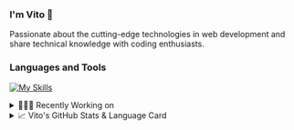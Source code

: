### I'm Vito 👋

Passionate about the cutting-edge technologies in web development and share technical knowledge with coding enthusiasts.

### Languages and Tools

[![My Skills](https://skillicons.dev/icons?i=js,ts,html,css,react,next,styledcomponents,tailwind,vite,firebase,git,figma)](https://skillicons.dev)

<details>
<summary>👩🏻‍💻 Recently Working on</summary>

<br>

[![ReadMe Card](https://github-readme-stats.vercel.app/api/pin/?username=VitoProgramming&repo=smart-expense&theme=ayu-mirage)](https://github.com/VitoProgramming/smart-expense)

</details>

<details>
<summary>📈  Vito's GitHub Stats & Language Card</summary>
</br>

<p align="left"> <img src="https://github-readme-stats.vercel.app/api/top-langs/?username=VitoProgramming&layout=compact&langs_count=4&theme=ayu-mirage" alt="Top Languages Card" />

</br>

<p align="left"> <img src="https://github-readme-stats.vercel.app/api?username=VitoProgramming&count_private=true&show_icons=true&theme=ayu-mirage" alt="GitHub Stats" />

</details>
